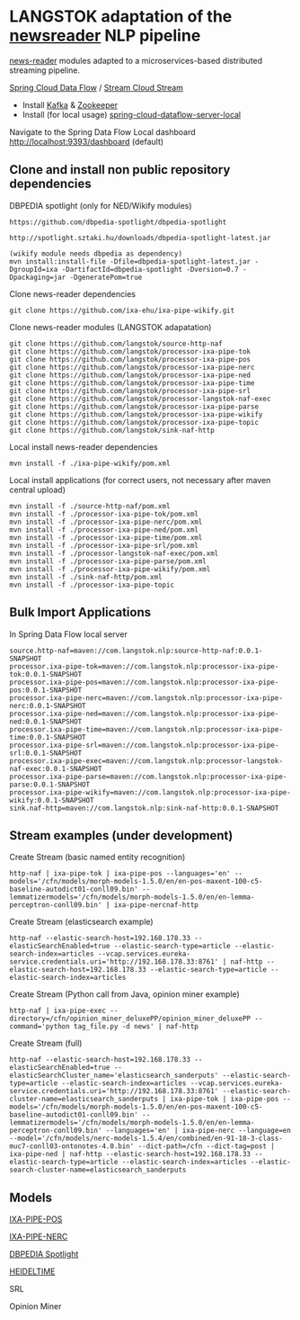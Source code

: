 # LANGSTOK adaptation of the [newsreader](http://www.newsreader-project.eu/) NLP pipeline #

[news-reader](http://www.newsreader-project.eu/) modules adapted to a microservices-based distributed streaming pipeline. 

[Spring Cloud Data Flow](https://cloud.spring.io/spring-cloud-dataflow/) / [Stream Cloud Stream](http://docs.spring.io/spring-cloud-stream/docs/current-SNAPSHOT/reference/htmlsingle/) 


- Install [Kafka](https://kafka.apache.org/) & [Zookeeper](https://zookeeper.apache.org/)
- Install (for local usage) [spring-cloud-dataflow-server-local](https://github.com/spring-cloud/spring-cloud-dataflow/tree/master/spring-cloud-dataflow-server-local)

Navigate to the Spring Data Flow Local dashboard [http://localhost:9393/dashboard](http://localhost:9393/dashboard) (default)

## Clone and install non public repository dependencies ##

DBPEDIA spotlight (only for NED/Wikify modules)

	https://github.com/dbpedia-spotlight/dbpedia-spotlight

	http://spotlight.sztaki.hu/downloads/dbpedia-spotlight-latest.jar

	(wikify module needs dbpedia as dependency)
	mvn install:install-file -Dfile=dbpedia-spotlight-latest.jar -DgroupId=ixa -DartifactId=dbpedia-spotlight -Dversion=0.7 -Dpackaging=jar -DgeneratePom=true


Clone news-reader dependencies  

    git clone https://github.com/ixa-ehu/ixa-pipe-wikify.git


Clone news-reader modules (LANGSTOK adapatation)

    git clone https://github.com/langstok/source-http-naf
    git clone https://github.com/langstok/processor-ixa-pipe-tok
    git clone https://github.com/langstok/processor-ixa-pipe-pos
    git clone https://github.com/langstok/processor-ixa-pipe-nerc
    git clone https://github.com/langstok/processor-ixa-pipe-ned
    git clone https://github.com/langstok/processor-ixa-pipe-time
    git clone https://github.com/langstok/processor-ixa-pipe-srl
    git clone https://github.com/langstok/processor-langstok-naf-exec
    git clone https://github.com/langstok/processor-ixa-pipe-parse
    git clone https://github.com/langstok/processor-ixa-pipe-wikify
    git clone https://github.com/langstok/processor-ixa-pipe-topic
    git clone https://github.com/langstok/sink-naf-http

Local install news-reader dependencies

	mvn install -f ./ixa-pipe-wikify/pom.xml


Local install applications (for correct users, not necessary after maven central upload)

    mvn install -f ./source-http-naf/pom.xml
    mvn install -f ./processor-ixa-pipe-tok/pom.xml
    mvn install -f ./processor-ixa-pipe-nerc/pom.xml
    mvn install -f ./processor-ixa-pipe-ned/pom.xml
    mvn install -f ./processor-ixa-pipe-time/pom.xml
    mvn install -f ./processor-ixa-pipe-srl/pom.xml
    mvn install -f ./processor-langstok-naf-exec/pom.xml
    mvn install -f ./processor-ixa-pipe-parse/pom.xml
    mvn install -f ./processor-ixa-pipe-wikify/pom.xml
    mvn install -f ./sink-naf-http/pom.xml
    mvn install -f ./processor-ixa-pipe-topic


## Bulk Import Applications ##

In Spring Data Flow local server

    source.http-naf=maven://com.langstok.nlp:source-http-naf:0.0.1-SNAPSHOT
    processor.ixa-pipe-tok=maven://com.langstok.nlp:processor-ixa-pipe-tok:0.0.1-SNAPSHOT
    processor.ixa-pipe-pos=maven://com.langstok.nlp:processor-ixa-pipe-pos:0.0.1-SNAPSHOT
    processor.ixa-pipe-nerc=maven://com.langstok.nlp:processor-ixa-pipe-nerc:0.0.1-SNAPSHOT
    processor.ixa-pipe-ned=maven://com.langstok.nlp:processor-ixa-pipe-ned:0.0.1-SNAPSHOT
    processor.ixa-pipe-time=maven://com.langstok.nlp:processor-ixa-pipe-time:0.0.1-SNAPSHOT
    processor.ixa-pipe-srl=maven://com.langstok.nlp:processor-ixa-pipe-srl:0.0.1-SNAPSHOT
    processor.ixa-pipe-exec=maven://com.langstok.nlp:processor-langstok-naf-exec:0.0.1-SNAPSHOT
    processor.ixa-pipe-parse=maven://com.langstok.nlp:processor-ixa-pipe-parse:0.0.1-SNAPSHOT
    processor.ixa-pipe-wikify=maven://com.langstok.nlp:processor-ixa-pipe-wikify:0.0.1-SNAPSHOT
    sink.naf-http=maven://com.langstok.nlp:sink-naf-http:0.0.1-SNAPSHOT

## Stream examples (under development) ##

Create Stream (basic named entity recognition)

	http-naf | ixa-pipe-tok | ixa-pipe-pos --languages='en' --models='/cfn/models/morph-models-1.5.0/en/en-pos-maxent-100-c5-baseline-autodict01-conll09.bin' --lemmatizermodels='/cfn/models/morph-models-1.5.0/en/en-lemma-perceptron-conll09.bin' | ixa-pipe-nercnaf-http 

Create Stream (elasticsearch example)

	http-naf --elastic-search-host=192.168.178.33 --elasticSearchEnabled=true --elastic-search-type=article --elastic-search-index=articles --vcap.services.eureka-service.credentials.uri='http://192.168.178.33:8761' | naf-http --elastic-search-host=192.168.178.33 --elastic-search-type=article --elastic-search-index=articles

Create Stream (Python call from Java, opinion miner example)

    http-naf | ixa-pipe-exec --directory=/cfn/opinion_miner_deluxePP/opinion_miner_deluxePP --command='python tag_file.py -d news' | naf-http

Create Stream (full)

	http-naf --elastic-search-host=192.168.178.33 --elasticSearchEnabled=true --elasticSearchCluster_name='elasticsearch_sanderputs' --elastic-search-type=article --elastic-search-index=articles --vcap.services.eureka-service.credentials.uri='http://192.168.178.33:8761' --elastic-search-cluster-name=elasticsearch_sanderputs | ixa-pipe-tok | ixa-pipe-pos --models='/cfn/models/morph-models-1.5.0/en/en-pos-maxent-100-c5-baseline-autodict01-conll09.bin' --lemmatizermodels='/cfn/models/morph-models-1.5.0/en/en-lemma-perceptron-conll09.bin' --languages='en' | ixa-pipe-nerc --language=en --model='/cfn/models/nerc-models-1.5.4/en/combined/en-91-18-3-class-muc7-conll03-ontonotes-4.0.bin' --dict-path=/cfn --dict-tag=post | ixa-pipe-ned | naf-http --elastic-search-host=192.168.178.33 --elastic-search-type=article --elastic-search-index=articles --elastic-search-cluster-name=elasticsearch_sanderputs


## Models ##

[IXA-PIPE-POS](https://github.com/ixa-ehu/ixa-pipe-pos) 

[IXA-PIPE-NERC](https://github.com/ixa-ehu/ixa-pipe-nerc)

[DBPEDIA Spotlight](http://spotlight.sztaki.hu/downloads/latest_models)

[HEIDELTIME](https://github.com/HeidelTime/heideltime)

SRL

Opinion Miner